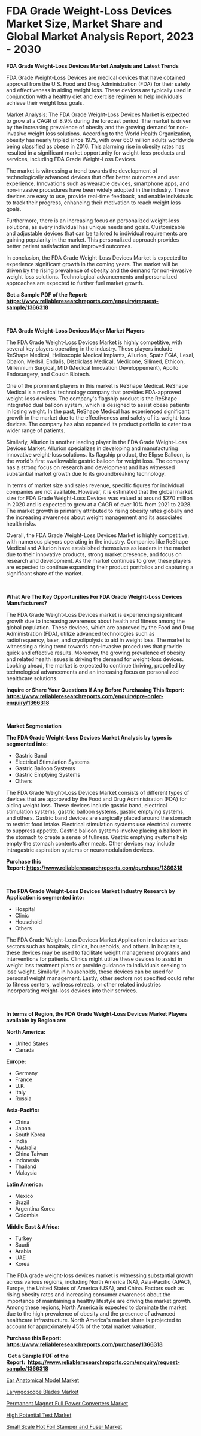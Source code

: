 <p><h1>FDA Grade Weight-Loss Devices Market Size, Market Share and Global Market Analysis Report, 2023 - 2030</h1></p><p><strong>FDA Grade Weight-Loss Devices Market Analysis and Latest Trends</strong></p>
<p><p>FDA Grade Weight-Loss Devices are medical devices that have obtained approval from the U.S. Food and Drug Administration (FDA) for their safety and effectiveness in aiding weight loss. These devices are typically used in conjunction with a healthy diet and exercise regimen to help individuals achieve their weight loss goals.</p><p>Market Analysis: The FDA Grade Weight-Loss Devices Market is expected to grow at a CAGR of 8.9% during the forecast period. The market is driven by the increasing prevalence of obesity and the growing demand for non-invasive weight loss solutions. According to the World Health Organization, obesity has nearly tripled since 1975, with over 650 million adults worldwide being classified as obese in 2016. This alarming rise in obesity rates has resulted in a significant market opportunity for weight-loss products and services, including FDA Grade Weight-Loss Devices.</p><p>The market is witnessing a trend towards the development of technologically advanced devices that offer better outcomes and user experience. Innovations such as wearable devices, smartphone apps, and non-invasive procedures have been widely adopted in the industry. These devices are easy to use, provide real-time feedback, and enable individuals to track their progress, enhancing their motivation to reach weight loss goals.</p><p>Furthermore, there is an increasing focus on personalized weight-loss solutions, as every individual has unique needs and goals. Customizable and adjustable devices that can be tailored to individual requirements are gaining popularity in the market. This personalized approach provides better patient satisfaction and improved outcomes.</p><p>In conclusion, the FDA Grade Weight-Loss Devices Market is expected to experience significant growth in the coming years. The market will be driven by the rising prevalence of obesity and the demand for non-invasive weight loss solutions. Technological advancements and personalized approaches are expected to further fuel market growth.</p></p>
<p><strong>Get a Sample PDF of the Report:&nbsp; <a href="https://www.reliableresearchreports.com/enquiry/request-sample/1366318">https://www.reliableresearchreports.com/enquiry/request-sample/1366318</a></strong></p>
<p>&nbsp;</p>
<p><strong>FDA Grade Weight-Loss Devices Major Market Players</strong></p>
<p><p>The FDA Grade Weight-Loss Devices Market is highly competitive, with several key players operating in the industry. These players include ReShape Medical, Helioscopie Medical Implants, Allurion, Spatz FGIA, Lexal, Obalon, Medsil, Endalis, Districlass Medical, Medicone, Silimed, Ethicon, Millennium Surgical, MID (Medical Innovation Developpement), Apollo Endosurgery, and Cousin Biotech.</p><p>One of the prominent players in this market is ReShape Medical. ReShape Medical is a medical technology company that provides FDA-approved weight-loss devices. The company's flagship product is the ReShape integrated dual balloon system, which is designed to assist obese patients in losing weight. In the past, ReShape Medical has experienced significant growth in the market due to the effectiveness and safety of its weight-loss devices. The company has also expanded its product portfolio to cater to a wider range of patients.</p><p>Similarly, Allurion is another leading player in the FDA Grade Weight-Loss Devices Market. Allurion specializes in developing and manufacturing innovative weight-loss solutions. Its flagship product, the Elipse Balloon, is the world's first swallowable gastric balloon for weight loss. The company has a strong focus on research and development and has witnessed substantial market growth due to its groundbreaking technology.</p><p>In terms of market size and sales revenue, specific figures for individual companies are not available. However, it is estimated that the global market size for FDA Grade Weight-Loss Devices was valued at around $270 million in 2020 and is expected to grow at a CAGR of over 10% from 2021 to 2028. The market growth is primarily attributed to rising obesity rates globally and the increasing awareness about weight management and its associated health risks.</p><p>Overall, the FDA Grade Weight-Loss Devices Market is highly competitive, with numerous players operating in the industry. Companies like ReShape Medical and Allurion have established themselves as leaders in the market due to their innovative products, strong market presence, and focus on research and development. As the market continues to grow, these players are expected to continue expanding their product portfolios and capturing a significant share of the market.</p></p>
<p>&nbsp;</p>
<p><strong>What Are The Key Opportunities For FDA Grade Weight-Loss Devices Manufacturers?</strong></p>
<p><p>The FDA Grade Weight-Loss Devices market is experiencing significant growth due to increasing awareness about health and fitness among the global population. These devices, which are approved by the Food and Drug Administration (FDA), utilize advanced technologies such as radiofrequency, laser, and cryolipolysis to aid in weight loss. The market is witnessing a rising trend towards non-invasive procedures that provide quick and effective results. Moreover, the growing prevalence of obesity and related health issues is driving the demand for weight-loss devices. Looking ahead, the market is expected to continue thriving, propelled by technological advancements and an increasing focus on personalized healthcare solutions.</p></p>
<p><strong>Inquire or Share Your Questions If Any Before Purchasing This Report: <a href="https://www.reliableresearchreports.com/enquiry/pre-order-enquiry/1366318">https://www.reliableresearchreports.com/enquiry/pre-order-enquiry/1366318</a></strong></p>
<p>&nbsp;</p>
<p><strong>Market Segmentation</strong></p>
<p><strong>The FDA Grade Weight-Loss Devices Market Analysis by types is segmented into:</strong></p>
<p><ul><li>Gastric Band</li><li>Electrical Stimulation Systems</li><li>Gastric Balloon Systems</li><li>Gastric Emptying Systems</li><li>Others</li></ul></p>
<p><p>The FDA Grade Weight-Loss Devices Market consists of different types of devices that are approved by the Food and Drug Administration (FDA) for aiding weight loss. These devices include gastric band, electrical stimulation systems, gastric balloon systems, gastric emptying systems, and others. Gastric band devices are surgically placed around the stomach to restrict food intake. Electrical stimulation systems use electrical currents to suppress appetite. Gastric balloon systems involve placing a balloon in the stomach to create a sense of fullness. Gastric emptying systems help empty the stomach contents after meals. Other devices may include intragastric aspiration systems or neuromodulation devices.</p></p>
<p><strong>Purchase this Report:&nbsp;<a href="https://www.reliableresearchreports.com/purchase/1366318">https://www.reliableresearchreports.com/purchase/1366318</a></strong></p>
<p>&nbsp;</p>
<p><strong>The FDA Grade Weight-Loss Devices Market Industry Research by Application is segmented into:</strong></p>
<p><ul><li>Hospital</li><li>Clinic</li><li>Household</li><li>Others</li></ul></p>
<p><p>The FDA Grade Weight-Loss Devices Market Application includes various sectors such as hospitals, clinics, households, and others. In hospitals, these devices may be used to facilitate weight management programs and interventions for patients. Clinics might utilize these devices to assist in weight loss treatment plans or provide guidance to individuals seeking to lose weight. Similarly, in households, these devices can be used for personal weight management. Lastly, other sectors not specified could refer to fitness centers, wellness retreats, or other related industries incorporating weight-loss devices into their services.</p></p>
<p>&nbsp;</p>
<p><strong>In terms of Region, the FDA Grade Weight-Loss Devices Market Players available by Region are:</strong></p>
<p>
    <p> <strong> North America: </strong>
        <ul>
            <li>United States</li>
            <li>Canada</li>
        </ul>
        </p> 
    <p> <strong> Europe: </strong>
        <ul>
            <li>Germany</li>
            <li>France</li>
            <li>U.K.</li>
            <li>Italy</li>
            <li>Russia</li>
        </ul>
        </p> 
    <p> <strong> Asia-Pacific: </strong>
        <ul>
            <li>China</li>
            <li>Japan</li>
            <li>South Korea</li>
            <li>India</li>
            <li>Australia</li>
            <li>China Taiwan</li>
            <li>Indonesia</li>
            <li>Thailand</li>
            <li>Malaysia</li>
        </ul>
        </p> 
    <p> <strong> Latin America: </strong>
        <ul>
            <li>Mexico</li>
            <li>Brazil</li>
            <li>Argentina Korea</li>
            <li>Colombia</li>
        </ul>
        </p> 
    <p> <strong> Middle East & Africa: </strong>
        <ul>
            <li>Turkey</li>
            <li>Saudi</li>
            <li>Arabia</li>
            <li>UAE</li>
            <li>Korea</li>
        </ul>
    </p>
    </p>
<p><p>The FDA grade weight-loss devices market is witnessing substantial growth across various regions, including North America (NA), Asia-Pacific (APAC), Europe, the United States of America (USA), and China. Factors such as rising obesity rates and increasing consumer awareness about the importance of maintaining a healthy lifestyle are driving the market growth. Among these regions, North America is expected to dominate the market due to the high prevalence of obesity and the presence of advanced healthcare infrastructure. North America's market share is projected to account for approximately 45% of the total market valuation.</p></p>
<p><strong>Purchase this Report: <a href="https://www.reliableresearchreports.com/purchase/1366318">https://www.reliableresearchreports.com/purchase/1366318</a></strong></p>
<p>&nbsp;<strong>Get a Sample PDF of the Report:&nbsp;&nbsp;<a href="https://www.reliableresearchreports.com/enquiry/request-sample/1366318">https://www.reliableresearchreports.com/enquiry/request-sample/1366318</a></strong></p>
<p><strong></strong></p>
<p><p><a href="https://medium.com/@kimwalker82/ear-anatomical-model-market-size-cagr-trends-2024-2030-2a8aa9dce18d">Ear Anatomical Model Market</a></p><p><a href="https://medium.com/@abdulkoss1954/laryngoscope-blades-market-size-cagr-trends-2024-2030-7538ba010f5d">Laryngoscope Blades Market</a></p><p><a href="https://github.com/sofayahoo2023/Market-Research-Report-List-1/blob/main/permanent-magnet-full-power-converters-market.md">Permanent Magnet Full Power Converters Market</a></p><p><a href="https://www.linkedin.com/pulse/high-potential-test-market-size-share-global-analysis-report-poiye/">High Potential Test Market</a></p><p><a href="https://github.com/vimar16th/Market-Research-Report-List-1/blob/main/small-scale-hot-foil-stamper-and-fuser-market.md">Small Scale Hot Foil Stamper and Fuser Market</a></p></p>